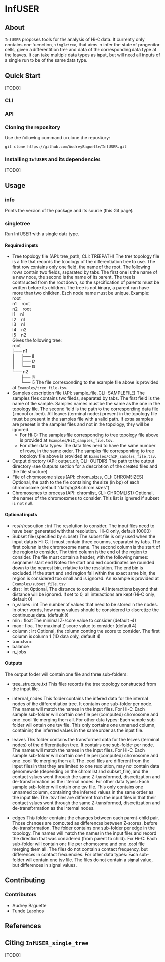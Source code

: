 # InfUSER
## About
`InfUSER` proposes tools for the analysis of Hi-C data. It currently only contains one fucnction, `singletree`, that aims to infer the state of progenitor cells, given a differentition tree and data of the corresponding data type at the leaves. It can take multiple data types as input, but will need all 
inputs of a single run to be of the same data type.

## Quick Start
[TODO]
### CLI
### API

### Cloning the repository
Use the following command to clone the repository: 
   
    git clone https://github.com/AudreyBaguette/InfUSER.git

### Installing `InfUSER` and its dependencies
[TODO]


## Usage
### info
Prints the version of the package and its source (this Git page).

### singletree
Run InfUSER with a single data type.
#### Required inputs
- Tree topology file (API: tree_path, CLI: TREEPATH)
    The tree topology file is a file that records the topology of the differentiation tree to use. The first row contains only one field, the name of the root. The following rows contain two fields, separated by tabs. The first one is the name of a new node, the second is the name of its parent. The tree is contrsucted from the root down, so the specification of parents must be written before its children. The tree is not binary, a parent can have more than two children. Each node name must be unique.
    Example:  
    root  
    n1 &nbsp; &nbsp;root  
    n2 &nbsp; &nbsp;root  
    l1 &nbsp; &nbsp;n1  
    l2 &nbsp; &nbsp;n1  
    l3 &nbsp; &nbsp;n1  
    l4 &nbsp; &nbsp;n2  
    l5 &nbsp; &nbsp;n2  
    Gives the following tree:  
    root  
    ├── n1  
    │ &nbsp; &nbsp; ├── l1  
    │ &nbsp; &nbsp; ├── l2  
    │ &nbsp; &nbsp; └── l3  
    └── n2  
    &nbsp; &nbsp; &nbsp; &nbsp;├── l4  
    &nbsp; &nbsp; &nbsp; &nbsp;└── l5
    The file corresponding to the example file above is provided at `Examples/tree_file.tsv`.
- Samples description file (API: sample_file, CLI: SAMPLEFILE)
    The samples files contains two fileds, separated by tabs. The first field is the name of the sample. Samples names must be the same as the one in the topology file. The second field is the path to the corresponding data file (.mcool or .bed). All leaves (terminal nodes) present in the topology file must be present in the samples file with a valid path. If extra samples are present in the samples files and not in the topology, they will be ignored.
    - For Hi-C:
    The samples file corresponding to tree topology file above is provided at `Examples/HiC_samples_file.tsv`.
    - For other data types:
    The data files need to have the same number of rows, in the same order. The samples file corresponding to tree topology file above is provided at `Examples/ChIP_samples_file.tsv`.
- Output directory (API: output_dir, CLI: OUTDIR)
    The path to the output directory (see Outputs section for a description of the created files and the file structure)
- File of chromosome sizes (API: chrom_sizes, CLI: CHROMSIZES)
    Optional, the path to the file containing the size (in bp) of each chromosome (default "data/hg38.chrom.sizes")
- Chromosomes to process (API: chromlist, CLI: CHROMLIST)
    Optional, the names of the chromosomes to consider. This list is ignored if subset is not null. 

#### Optional inputs
- res/r/resolution : int
    The resolution to consider. The input files need to have been generated with that resolution. (Hi-C only, default 10000)
- Subset file (specified by subset)
    The subset file is only used when the input data is Hi-C. It must contain three columns, separated by tabs. The first column is the chromosome name. The second column is the start of the region to consider. The third column is the end of the region to consider. The file must contain a header, with the following names:
	seqnames	start	end
	Notes: the start and end coordinates are rounded down to the nearest bin, relative to the resolution. The end bin is excluded. If the start and end region fall within the exact same bin, the region is considered too small and is ignored. An example is provided at `Examples/subset_file.tsv`.
- dist : int
    Optional, The distance to consider. All interactions beyond that distance will be ignored. If set to 0, all interactions are kept (Hi-C only, default 0)
- n_values : int
    The number of values that need to be stored in the nodes. In other words, how many values should be considered to discretize the continuous data. (default 9)
- min : float
    The minimal Z-score value to consider (default -4)
- max : float
    The maximal Z-score value to consider (default 4)
- column : int
    Optional, the column conting the score to consider. The first column is column 1 (1D data only, default 4)
- transform
- balance
- n_jobs

#### Outputs
The output folder will contain one file and three sub-folders:

- tree_structure.txt
This files records the tree topology constructed from the input file.

- internal_nodes
This folder contains the infered data for the internal nodes of the differentiation tree. It contains one sub-folder per node. The names will match the names in the input files.
For Hi-C:
Each sample sub-folder will contain one file per (computed) chomosome and one .cool file merging them all.
For other data types:
Each sample sub-folder will ontain one tsv file. This only contains one unnamed column, containing the inferred values in the same order as the input file.

- leaves
This folder contains the transformed data for the leaves (terminal nodes) of the differentiation tree. It contains one sub-folder per node. The names will match the names in the input files.
For Hi-C:
Each sample sub-folder will contain one file per (computed) chomosome and one .cool file merging them all. The .cool files are different from the input files in that they are limited to one resolution, may not contain data genomewide (depending on the chromlist and subset_file), and the contact values went through the same Z-transformed, discretization and de-transformation as the internal nodes.
For other data types:
Each sample sub-folder will ontain one tsv file. This only contains one unnamed column, containing the inferred values in the same order as the input file. The .tsv files are different from the input files in that their contact values went through the same Z-transformed, discretization and de-transformation as the internal nodes.

- edges
This folder contains the changes between each parent-child pair. Those changes are computed as differences between Z-scores, before de-transformation. The folder contains one sub-folder per edge in the topology. The names will match the names in the input files and record the direction that was considered (from parent to child).
For Hi-C:
Each sub-folder will contain one file per chomosome and one .cool file merging them all. The files do not contain a contact frequency, but differences in contact frequencies.
For other data types:
Each sub-folder will contain one tsv file. The files do not contain a signal value, but differences in signal values.


## Contributing
### Contributors
- Audrey Baguette
- Tunde Lapohos

## References

## Citing `InfUSER_single_tree`
[TODO]
